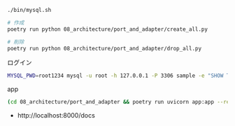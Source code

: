 
```bash
./bin/mysql.sh

# 作成
poetry run python 08_architecture/port_and_adapter/create_all.py

# 削除
poetry run python 08_architecture/port_and_adapter/drop_all.py
```

ログイン

```bash
MYSQL_PWD=root1234 mysql -u root -h 127.0.0.1 -P 3306 sample -e "SHOW TABLES;"
```

app

```bash
(cd 08_architecture/port_and_adapter && poetry run uvicorn app:app --reload)
```

- http://localhost:8000/docs